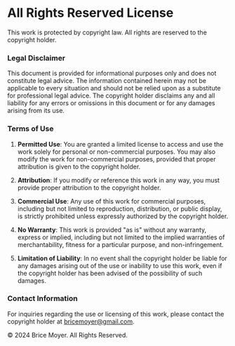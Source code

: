# All Rights Reserved License

This work is protected by copyright law. All rights are reserved to the copyright holder.

### Legal Disclaimer

This document is provided for informational purposes only and does not constitute legal advice. The information contained herein may not be applicable to every situation and should not be relied upon as a substitute for professional legal advice. The copyright holder disclaims any and all liability for any errors or omissions in this document or for any damages arising from its use.

### Terms of Use

1. **Permitted Use**: You are granted a limited license to access and use the work solely for personal or non-commercial purposes. You may also modify the work for non-commercial purposes, provided that proper attribution is given to the copyright holder.

2. **Attribution**: If you modify or reference this work in any way, you must provide proper attribution to the copyright holder.

3. **Commercial Use**: Any use of this work for commercial purposes, including but not limited to reproduction, distribution, or public display, is strictly prohibited unless expressly authorized by the copyright holder.

4. **No Warranty**: This work is provided "as is" without any warranty, express or implied, including but not limited to the implied warranties of merchantability, fitness for a particular purpose, and non-infringement.

5. **Limitation of Liability**: In no event shall the copyright holder be liable for any damages arising out of the use or inability to use this work, even if the copyright holder has been advised of the possibility of such damages.

### Contact Information

For inquiries regarding the use or licensing of this work, please contact the copyright holder at [bricemoyer@gmail.com](mailto:bricemoyer@gmail.com).

© 2024 Brice Moyer. All Rights Reserved.